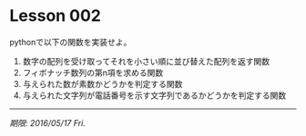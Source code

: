 # Lesson 002

pythonで以下の関数を実装せよ。

1. 数字の配列を受け取ってそれを小さい順に並び替えた配列を返す関数
2. フィボナッチ数列の第n項を求める関数
3. 与えられた数が素数かどうかを判定する関数
4. 与えられた文字列が電話番号を示す文字列であるかどうかを判定する関数

---

*期限: 2016/05/17 Fri.*


